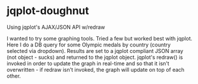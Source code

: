 jqplot-doughnut
===============

Using jqplot's AJAX/JSON API w/redraw

I wanted to try some graphing tools.  Tried a few but worked best with jqplot. Here I do a DB query for some Olympic medals by country (country selected via dropdown).  Results are set to a jqplot compliant JSON array (not object - sucks) and returned to the jqplot object.  jqplot's redraw() is invoked in order to update the graph in real-time and so that it isn't overwritten - if redraw isn't invoked, the graph will update on top of each other.
